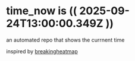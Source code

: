 # time_now is (( 2025-09-24T13:00:00.349Z ))

an automated repo that shows the currnent time

inspired by [breakingheatmap](https://github.com/breakingheatmap/breakingheatmap)
